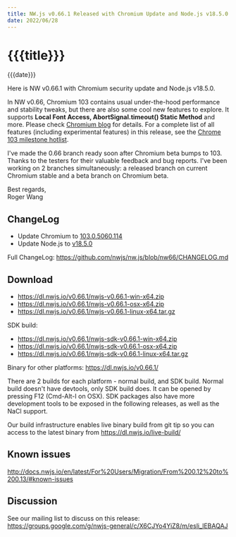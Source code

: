 ```yaml
---
title: NW.js v0.66.1 Released with Chromium Update and Node.js v18.5.0
date: 2022/06/28
---
```

# {{{title}}}
{{{date}}}

Here is NW v0.66.1 with Chromium security update and Node.js v18.5.0.

In NW v0.66, Chromium 103 contains usual under-the-hood performance and stability tweaks, but there are also some cool new features to explore. It supports **Local Font Access, AbortSignal.timeout() Static Method** and more. Please check [Chromium blog](https://blog.chromium.org/2022/05/chrome-103-beta-early-navigation-hints.html) for details. For a complete list of all features (including experimental features) in this release, see the [Chrome 103 milestone hotlist](https://www.chromestatus.com/features#milestone=103).

I've made the 0.66 branch ready soon after Chromium beta bumps to 103. Thanks to the testers for their valuable feedback and bug reports. I've been working on 2 branches simultaneously: a released branch on current Chromium stable and a beta branch on Chromium beta.

Best regards,  
Roger Wang

## ChangeLog

- Update Chromium to [103.0.5060.114](https://chromereleases.googleblog.com/2022/07/stable-channel-update-for-desktop.html)
- Update Node.js to [v18.5.0](https://nodejs.org/en/blog/release/v18.5.0/)

Full ChangeLog: https://github.com/nwjs/nw.js/blob/nw66/CHANGELOG.md

## Download 

* https://dl.nwjs.io/v0.66.1/nwjs-v0.66.1-win-x64.zip 
* https://dl.nwjs.io/v0.66.1/nwjs-v0.66.1-osx-x64.zip 
* https://dl.nwjs.io/v0.66.1/nwjs-v0.66.1-linux-x64.tar.gz 

SDK build: 
* https://dl.nwjs.io/v0.66.1/nwjs-sdk-v0.66.1-win-x64.zip 
* https://dl.nwjs.io/v0.66.1/nwjs-sdk-v0.66.1-osx-x64.zip 
* https://dl.nwjs.io/v0.66.1/nwjs-sdk-v0.66.1-linux-x64.tar.gz 

Binary for other platforms: https://dl.nwjs.io/v0.66.1/ 

There are 2 builds for each platform - normal build, and SDK build. Normal build doesn't have devtools, only SDK build does. lt can be opened by pressing F12 (Cmd-Alt-I on OSX). SDK packages also have more development tools to be exposed in the following releases, as well as the NaCl support.

Our build infrastructure enables live binary build from git tip so you can access to the latest binary from https://dl.nwjs.io/live-build/ 

## Known issues 

http://docs.nwjs.io/en/latest/For%20Users/Migration/From%200.12%20to%200.13/#known-issues

## Discussion

See our mailing list to discuss on this release: https://groups.google.com/g/nwjs-general/c/X6CJYo4YiZ8/m/esli_lEBAQAJ
